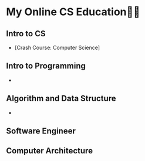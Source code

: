 # My Online CS Education👩‍🎓

## Intro to CS

- [Crash Course: Computer Science]

## Intro to Programming

- 

## Algorithm and Data Structure

- 

## Software Engineer 



## Computer Architecture



